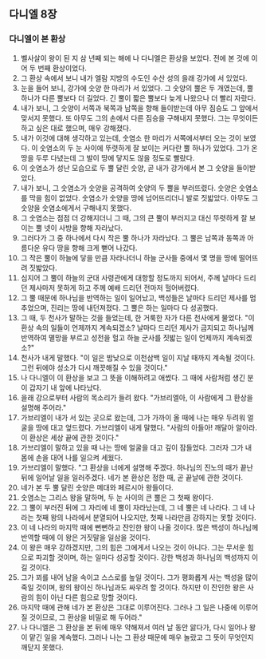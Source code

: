 ## 다니엘 8장

### 다니엘이 본 환상
1. 벨사살이 왕이 된 지 삼 년째 되는 해에 나 다니엘은 환상을 보았다. 전에 본 것에 이어 두 번째 환상이었다.
2. 그 환상 속에서 보니 내가 엘람 지방의 수도인 수산 성의 을래 강가에 서 있었다.
3. 눈을 들어 보니, 강가에 숫양 한 마리가 서 있었다. 그 숫양의 뿔은 두 개였는데, 뿔 하나가 다른 뿔보다 더 길었다. 긴 뿔이 짧은 뿔보다 늦게 나왔으나 더 빨리 자랐다.
4. 내가 보니, 그 숫양이 서쪽과 북쪽과 남쪽을 향해 들이받는데 아무 짐승도 그 앞에서 맞서지 못했다. 또 아무도 그의 손에서 다른 짐승을 구해내지 못했다. 그는 무엇이든 하고 싶은 대로 했으며, 매우 강해졌다.
5. 내가 이것에 대해 생각하고 있는데, 숫염소 한 마리가 서쪽에서부터 오는 것이 보였다. 이 숫염소의 두 눈 사이에 뚜렷하게 잘 보이는 커다란 뿔 하나가 있었다. 그가 온 땅을 두루 다녔는데 그 발이 땅에 닿지도 않을 정도로 빨랐다.
6. 이 숫염소가 성난 모습으로 두 뿔 달린 숫양, 곧 내가 강가에서 본 그 숫양을 들이받았다.
7. 내가 보니, 그 숫염소가 숫양을 공격하여 숫양의 두 뿔을 부러뜨렸다. 숫양은 숫염소를 막을 힘이 없었다. 숫염소가 숫양을 땅에 넘어뜨리더니 발로 짓밟았다. 아무도 그 숫양을 숫염소에게서 구해내지 못했다.
8. 그 숫염소는 점점 더 강해지더니 그 때, 그의 큰 뿔이 부러지고 대신 뚜렷하게 잘 보이는 뿔 넷이 사방을 향해 자라났다.
9. 그러다가 그 중 하나에서 다시 작은 뿔 하나가 자라났다. 그 뿔은 남쪽과 동쪽과 아름다운 유다 땅을 향해 크게 뻗어 나갔다.
10. 그 작은 뿔이 하늘에 닿을 만큼 자라나더니 하늘 군사들 중에서 몇 명을 땅에 떨어뜨려 짓밟았다.
11. 심지어 그 뿔이 하늘의 군대 사령관에게 대항할 정도까지 되어서, 주께 날마다 드리던 제사마저 못하게 하고 주께 예배 드리던 전마저 헐어버렸다.
12. 그 뿔 때문에 하나님을 반역하는 일이 일어났고, 백성들은 날마다 드리던 제사를 멈추었으며, 진리는 땅에 내던져졌다. 그 뿔은 하는 일마다 다 성공했다.
13. 그 때, 두 천사가 말하는 것을 들었는데, 한 거룩한 자가 다른 천사에게 물었다. "이 환상 속의 일들이 언제까지 계속되겠소? 날마다 드리던 제사가 금지되고 하나님께 반역하여 멸망을 부르고 성전을 헐고 하늘 군사를 짓밟는 일이 언제까지 계속되겠소?"
14. 천사가 내게 말했다. "이 일은 밤낮으로 이천삼백 일이 지날 때까지 계속될 것이다. 그런 뒤에야 성소가 다시 깨끗해질 수 있을 것이다."
15. 나 다니엘이 이 환상을 보고 그 뜻을 이해하려고 애썼다. 그 때에 사람처럼 생긴 분이 갑자기 내 앞에 나타났다.
16. 을래 강으로부터 사람의 목소리가 들려 왔다. "가브리엘아, 이 사람에게 그 환상을 설명해 주어라."
17. 가브리엘이 내가 서 있는 곳으로 왔는데, 그가 가까이 올 때에 나는 매우 두려워 얼굴을 땅에 대고 엎드렸다. 가브리엘이 내게 말했다. "사람의 아들아! 깨달아 알아라. 이 환상은 세상 끝에 관한 것이다."
18. 가브리엘이 말하고 있을 때 나는 땅에 얼굴을 대고 깊이 잠들었다. 그러자 그가 내 몸에 손을 대어 나를 일으켜 세웠다.
19. 가브리엘이 말했다. "그 환상을 너에게 설명해 주겠다. 하나님의 진노의 때가 끝난 뒤에 일어날 일을 일러주겠다. 네가 본 환상은 정한 때, 곧 끝날에 관한 것이다.
20. 네가 본 두 뿔 달린 숫양은 메대와 페르시아 왕들이다.
21. 숫염소는 그리스 왕을 말하며, 두 눈 사이의 큰 뿔은 그 첫째 왕이다.
22. 그 뿔이 부러진 뒤에 그 자리에 네 뿔이 자라났는데, 그 네 뿔은 네 나라다. 그 네 나라는 첫째 왕의 나라에서 분열되어 나오지만, 첫째 나라만큼 강하지는 못할 것이다.
23. 이 네 나라의 마지막 때에 뻔뻔하고 잔인한 왕이 나올 것이다. 많은 백성이 하나님께 반역할 때에 이 왕은 거짓말을 일삼을 것이다.
24. 이 왕은 매우 강하겠지만, 그의 힘은 그에게서 나오는 것이 아니다. 그는 무서운 힘으로 파괴할 것이며, 하는 일마다 성공할 것이다. 강한 백성과 하나님의 백성까지 이길 것이다.
25. 그가 꾀를 내어 남을 속이고 스스로를 높일 것이다. 그가 평화롭게 사는 백성을 많이 죽일 것이며, 왕의 왕이신 하나님과도 싸우려 할 것이다. 하지만 이 잔인한 왕은 사람의 힘이 아닌 다른 힘으로 망할 것이다.
26. 마지막 때에 관해 네가 본 환상은 그대로 이루어진다. 그러나 그 일은 나중에 이루어질 것이므로, 그 환상을 비밀로 해 두어라."
27. 나 다니엘은 그 환상을 본 뒤에 매우 약해져서 여러 날 동안 앓다가, 다시 일어나 왕이 맡긴 일을 계속했다. 그러나 나는 그 환상 때문에 매우 놀랐고 그 뜻이 무엇인지 깨닫지 못했다.